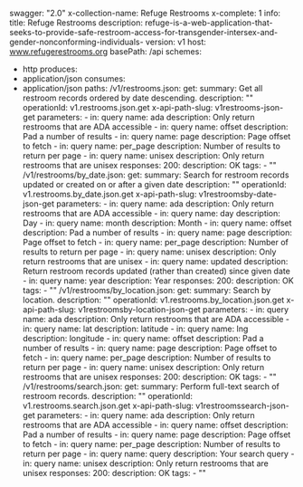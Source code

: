 swagger: "2.0"
x-collection-name: Refuge Restrooms
x-complete: 1
info:
  title: Refuge Restrooms
  description: refuge-is-a-web-application-that-seeks-to-provide-safe-restroom-access-for-transgender-intersex-and-gender-nonconforming-individuals-
  version: v1
host: www.refugerestrooms.org
basePath: /api
schemes:
- http
produces:
- application/json
consumes:
- application/json
paths:
  /v1/restrooms.json:
    get:
      summary: Get all restroom records ordered by date descending.
      description: ""
      operationId: v1.restrooms.json.get
      x-api-path-slug: v1restrooms-json-get
      parameters:
      - in: query
        name: ada
        description: Only return restrooms that are ADA accessible
      - in: query
        name: offset
        description: Pad a number of results
      - in: query
        name: page
        description: Page offset to fetch
      - in: query
        name: per_page
        description: Number of results to return per page
      - in: query
        name: unisex
        description: Only return restrooms that are unisex
      responses:
        200:
          description: OK
      tags:
      - ""
  /v1/restrooms/by_date.json:
    get:
      summary: Search for restroom records updated or created on or after a given
        date
      description: ""
      operationId: v1.restrooms.by_date.json.get
      x-api-path-slug: v1restroomsby-date-json-get
      parameters:
      - in: query
        name: ada
        description: Only return restrooms that are ADA accessible
      - in: query
        name: day
        description: Day
      - in: query
        name: month
        description: Month
      - in: query
        name: offset
        description: Pad a number of results
      - in: query
        name: page
        description: Page offset to fetch
      - in: query
        name: per_page
        description: Number of results to return per page
      - in: query
        name: unisex
        description: Only return restrooms that are unisex
      - in: query
        name: updated
        description: Return restroom records updated (rather than created) since given
          date
      - in: query
        name: year
        description: Year
      responses:
        200:
          description: OK
      tags:
      - ""
  /v1/restrooms/by_location.json:
    get:
      summary: Search by location.
      description: ""
      operationId: v1.restrooms.by_location.json.get
      x-api-path-slug: v1restroomsby-location-json-get
      parameters:
      - in: query
        name: ada
        description: Only return restrooms that are ADA accessible
      - in: query
        name: lat
        description: latitude
      - in: query
        name: lng
        description: longitude
      - in: query
        name: offset
        description: Pad a number of results
      - in: query
        name: page
        description: Page offset to fetch
      - in: query
        name: per_page
        description: Number of results to return per page
      - in: query
        name: unisex
        description: Only return restrooms that are unisex
      responses:
        200:
          description: OK
      tags:
      - ""
  /v1/restrooms/search.json:
    get:
      summary: Perform full-text search of restroom records.
      description: ""
      operationId: v1.restrooms.search.json.get
      x-api-path-slug: v1restroomssearch-json-get
      parameters:
      - in: query
        name: ada
        description: Only return restrooms that are ADA accessible
      - in: query
        name: offset
        description: Pad a number of results
      - in: query
        name: page
        description: Page offset to fetch
      - in: query
        name: per_page
        description: Number of results to return per page
      - in: query
        name: query
        description: Your search query
      - in: query
        name: unisex
        description: Only return restrooms that are unisex
      responses:
        200:
          description: OK
      tags:
      - ""